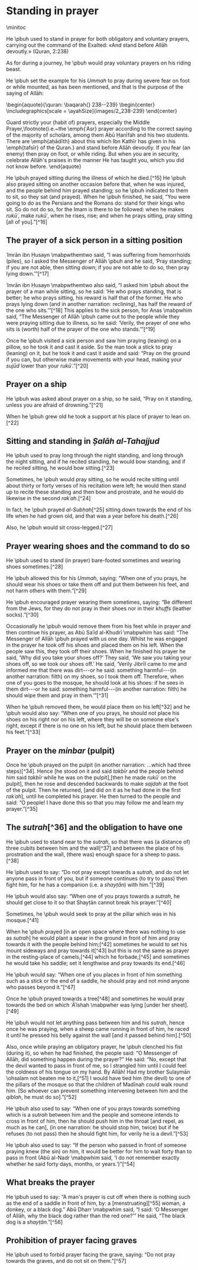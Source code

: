 
# Standing in prayer

\minitoc

He \pbuh used to stand in prayer for both obligatory and voluntary prayers, carrying out the command of the Exalted: «And stand before Allāh devoutly.» (Quran, 2:238)

As for during a journey, he \pbuh would pray voluntary prayers on his riding beast.

He \pbuh set the example for his _Ummah_ to pray during severe fear on foot or while mounted, as has been mentioned, and that is the purpose of the saying of Allāh:

\begin{aquote}{\quran: \baqarah{} 238--239}
\begin{center}
  \includegraphics[scale = \ayahSize]{images/2_238-239}
\end{center}

Guard strictly your (habit of) prayers, especially the Middle Prayer,\footnote{i.e.~the \emph{ʿAsr} prayer according to the correct saying of the majority of scholars, among them Abū Ḥanīfah and his two students. There are \emph{aḥādīth} about this which Ibn Kathīr has given in his \emph{tafsīr} of the Quran.} and stand before Allāh devoutly. If you fear (an enemy) then pray on foot, or while riding. But when you are in security, celebrate Allāh's praises in the manner He has taught you, which you did not know before.
\end{aquote}

He \pbuh prayed sitting during the illness of which he died.[^15] He \pbuh also prayed sitting on another occasion before that, when he was injured, and the people behind him prayed standing; so he \pbuh indicated to them to sit, so they sat (and prayed). When he \pbuh finished, he said, “You were going to do as the Persians and the Romans do: stand for their kings who sit. So do not do so, for the Imam is there to be followed: when he makes _rukūʿ_, make _rukūʿ_, when he rises, rise; and when he prays sitting, pray sitting [all of you].”[^16]

## The prayer of a sick person in a sitting position

ʿImrān ibn Ḥusayn \mabpwthemtwo said, “I was suffering from hemorrhoids (piles), so I asked the Messenger of Allāh \pbuh and he said, ‘Pray standing; if you are not able, then sitting down; if you are not able to do so, then pray lying down.’”[^17]

ʿImrān ibn Ḥusayn \mabpwthemtwo also said, “I asked him \pbuh about the prayer of a man while sitting, so he said: ‘He who prays standing, that is better; he who prays sitting, his reward is half that of the former. He who prays lying down (and in another narration: reclining), has half the reward of the one who sits.’”[^18] This applies to the sick person, for Anas \mabpwhim said, “The Messenger of Allāh \pbuh came out to the people while they were praying sitting due to illness, so he said: ‘Verily, the prayer of one who sits is (worth) half of the prayer of the one who stands.’”[^19]

Once he \pbuh visited a sick person and saw him praying (leaning) on a pillow, so he took it and cast it aside. So the man took a stick to pray (leaning) on it, but he took it and cast it aside and said: “Pray on the ground if you can, but otherwise make movements with your head, making your _sujūd_ lower than your _rukūʿ_.”[^20]

## Prayer on a ship

He \pbuh was asked about prayer on a ship, so he said, “Pray on it standing, unless you are afraid of drowning.”[^21]

When he \pbuh grew old he took a support at his place of prayer to lean on.[^22]

## Sitting and standing in _Ṣalāh al-Tahajjud_

He \pbuh used to pray long through the night standing, and long through the night sitting, and if he recited standing, he would bow standing, and if he recited sitting, he would bow sitting.[^23]

Sometimes, he \pbuh would pray sitting, so he would recite sitting until about thirty or forty verses of his recitation were left; he would then stand up to recite these standing and then bow and prostrate, and he would do likewise in the second _rakʿah_.[^24]

In fact, he \pbuh prayed _al-Subḥah_[^25] sitting down towards the end of his life when he had grown old, and that was a year before his death.[^26]

Also, he \pbuh would sit cross-legged.[^27]

## Prayer wearing shoes and the command to do so

He \pbuh used to stand (in prayer) bare-footed sometimes and wearing shoes sometimes.[^28]

He \pbuh allowed this for his _Ummah_, saying: “When one of you prays, he should wear his shoes or take them off and put them between his feet, and not harm others with them.”[^29]

He \pbuh encouraged prayer wearing them sometimes, saying: “Be different from the Jews, for they do not pray in their shoes nor in their _khuffs_ (leather socks).”[^30]

Occasionally he \pbuh would remove them from his feet while in prayer and then continue his prayer, as Abū Saʿīd al-Khudrī \mabpwhim has said: “The Messenger of Allāh \pbuh prayed with us one day. Whilst he was engaged in the prayer he took off his shoes and placed them on his left. When the people saw this, they took off their shoes. When he finished his prayer he said, ‘Why did you take your shoes off?’ They said, ‘We saw you taking your shoes off, so we took our shoes off.’ He said, ‘Verily Jibrīl came to me and informed me that there was dirt---or he said: something harmful---(in another narration: filth) on my shoes, so I took them off. Therefore, when one of you goes to the mosque, he should look at his shoes: if he sees in them dirt---or he said: something harmful---(in another narration: filth) he should wipe them and pray in them.’”[^31]

When he \pbuh removed them, he would place them on his left[^32] and he \pbuh would also say: “When one of you prays, he should not place his shoes on his right nor on his left, where they will be on someone else's right, except if there is no one on his left, but he should place them between his feet.”[^33]

## Prayer on the _minbar_ (pulpit)

Once he \pbuh prayed on the pulpit (in another narration: ...which had three steps)[^34]. Hence [he stood on it and said _takbīr_ and the people behind him said _takbīr_ while he was on the pulpit],[then he made _rukūʿ_ on the pulpit], then he rose and descended backwards to make _sajdah_ at the foot of the pulpit. Then he returned, [and did on it as he had done in the first _rakʿah_], until he completed his prayer. He then turned to the people and said: “O people! I have done this so that you may follow me and learn my prayer.”[^35]

## The _sutrah_[^36] and the obligation to have one

He \pbuh used to stand near to the _sutrah_, so that there was (a distance of) three cubits between him and the wall[^37] and between the place of his prostration and the wall, (there was) enough space for a sheep to pass.[^38]

He \pbuh used to say: “Do not pray except towards a _sutrah_, and do not let anyone pass in front of you, but if someone continues (to try to pass) then fight him, for he has a companion (i.e. a _shayṭān_) with him.”[^39]

He \pbuh would also say: “When one of you prays towards a _sutrah_, he should get close to it so that Shayṭān cannot break his prayer.”[^40]

Sometimes, he \pbuh would seek to pray at the pillar which was in his mosque.[^41]

When he \pbuh prayed [in an open space where there was nothing to use as _sutrah_] he would plant a spear in the ground in front of him and pray towards it with the people behind him;[^42] sometimes he would to set his mount sideways and pray towards it[^43] but this is not the same as prayer in the resting-place of camels,[^44] which he forbade,[^45] and sometimes he would take his saddle; set it lengthwise and pray towards its end.[^46]

He \pbuh would say: “When one of you places in front of him something such as a stick or the end of a saddle, he should pray and not mind anyone who passes beyond it.”[^47]

Once he \pbuh prayed towards a tree[^48] and sometimes he would pray towards the bed on which ʿĀʾishah \mabpwher was lying [under her sheet].[^49]

He \pbuh would not let anything pass between him and his _sutrah_, hence once he was praying, when a sheep came running in front of him, he raced it until he pressed his belly against the wall [and it passed behind him].[^50]

Also, once while praying an obligatory prayer, he \pbuh clenched his fist (during it), so when he had finished, the people said: “O Messenger of Allāh, did something happen during the prayer?” He said: “No, except that the devil wanted to pass in front of me, so I strangled him until I could feel the coldness of his tongue on my hand. By Allāh! Had my brother Sulaymān \ohsalam not beaten me to it,[^51] I would have tied him (the devil) to one of the pillars of the mosque so that the children of Madīnah could walk round him. [So whoever can prevent something intervening between him and the _qiblah_, he must do so].”[^52]

He \pbuh also used to say: “When one of you prays towards something which is a _sutrah_ between him and the people and someone intends to cross in front of him, then he should push him in the throat [and repel, as much as he can], (in one narration: he should stop him, twice) but if he refuses (to not pass) then he should fight him, for verily he is a devil.”[^53]

He \pbuh also used to say: “If the person who passed in front of someone praying knew (the sin) on him, it would be better for him to wait forty than to pass in front (Abū al-Nadr \mabpwhim said, ‘I do not remember exactly whether he said forty days, months, or years.’)”[^54]

## What breaks the prayer

He \pbuh used to say: “A man's prayer is cut off when there is nothing such as the end of a saddle in front of him, by: a [menstruating][^55] woman, a donkey, or a black dog.” Abū Dharr \mabpwhim said, “I said: ‘O Messenger of Allāh, why the black dog rather than the red one?’” He said, “The black dog is a _shayṭān_.”[^56]

## Prohibition of prayer facing graves

He \pbuh used to forbid prayer facing the grave, saying: “Do not pray towards the graves, and do not sit on them.”[^57]

